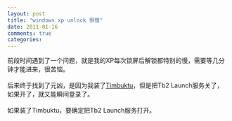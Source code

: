 ```yaml
---
layout: post
title: "windows xp unlock 很慢"
date: 2011-01-16
comments: true
categories: 
---
```

前段时间遇到了一个问题，就是我的XP每次锁屏后解锁都特别的慢，需要等几分钟才能进来，很苦恼。<br /><br />后来终于找到了元凶，是因为我装了<a href="http://www.netopia.com/software/products/tb2/">Timbuktu</a>，但是把Tb2 Launch服务关了，如果开了，就又能瞬间登录了。<br /><br />如果装了Timbuktu，要确定把Tb2 Launch服务打开。<br /><blockquote></blockquote><br /><br /><div class="zemanta-pixie"><img class="zemanta-pixie-img" alt="" src="http://img.zemanta.com/pixy.gif?x-id=fee74031-abdc-86fc-b3c1-0df0ec5475ce" /></div>